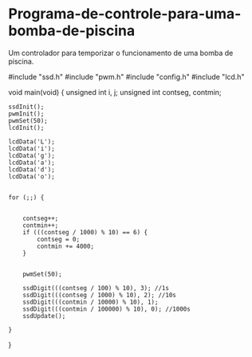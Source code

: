 # Programa-de-controle-para-uma-bomba-de-piscina
Um controlador para temporizar o funcionamento de uma bomba de piscina.

#include "ssd.h"
#include "pwm.h"
#include "config.h"
#include "lcd.h"


void main(void) {
    unsigned int i, j;
    unsigned int contseg, contmin;
    
    ssdInit();
    pwmInit();
    pwmSet(50);
    lcdInit();

    lcdData('L');
    lcdData('i');
    lcdData('g');
    lcdData('a');
    lcdData('d');
    lcdData('o');
    
    
    for (;;) {

        
        contseg++;
        contmin++;
        if (((contseg / 1000) % 10) == 6) {
            contseg = 0;
            contmin += 4000;
        }
       
        
        pwmSet(50);

        ssdDigit(((contseg / 100) % 10), 3); //1s
        ssdDigit(((contseg / 1000) % 10), 2); //10s 
        ssdDigit(((contmin / 10000) % 10), 1);
        ssdDigit(((contmin / 100000) % 10), 0); //1000s
        ssdUpdate();

    }

}


